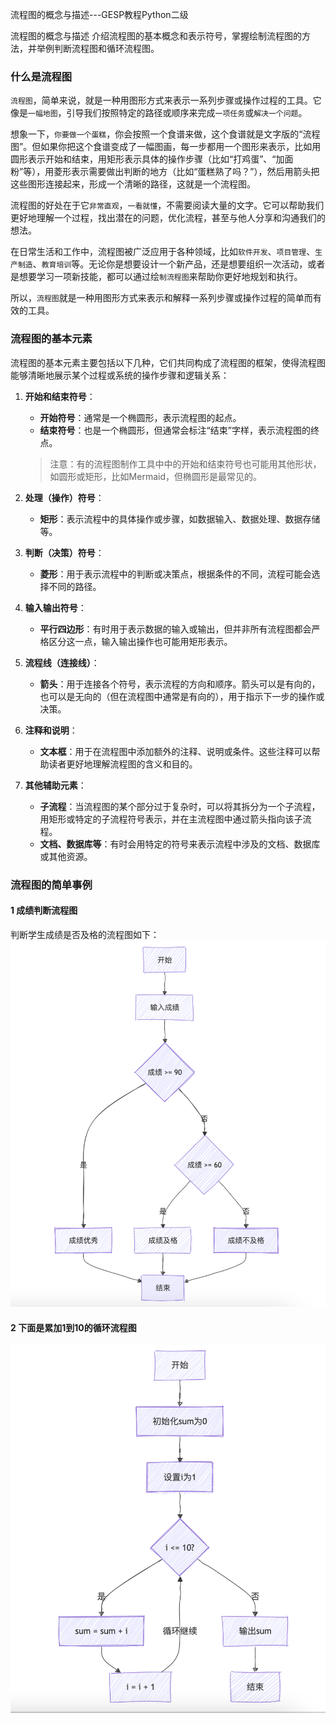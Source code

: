 流程图的概念与描述---GESP教程Python二级

流程图的概念与描述
介绍流程图的基本概念和表示符号，掌握绘制流程图的方法，并举例判断流程图和循环流程图。

### 什么是流程图

``流程图``，简单来说，就是一种用图形方式来表示一系列步骤或操作过程的工具。它像是``一幅地图``，引导我们按照特定的路径或顺序来完成``一项任务``或``解决一个问题``。

想象一下，``你要做一个蛋糕``，你会按照一个食谱来做，这个食谱就是文字版的“流程图”。但如果你把这个食谱变成了一幅图画，每一步都用一个图形来表示，比如用圆形表示开始和结束，用矩形表示具体的操作步骤（比如“打鸡蛋”、“加面粉”等），用菱形表示需要做出判断的地方（比如“蛋糕熟了吗？”），然后用箭头把这些图形连接起来，形成一个清晰的路径，这就是一个流程图。

流程图的好处在于它``非常直观``，``一看就懂``，不需要阅读大量的文字。它可以帮助我们更好地理解一个过程，找出潜在的问题，优化流程，甚至与他人分享和沟通我们的想法。

在日常生活和工作中，流程图被广泛应用于各种领域，比如``软件开发``、``项目管理``、``生产制造``、``教育培训``等。无论你是想要设计一个新产品，还是想要组织一次活动，或者是想要学习一项新技能，都可以通过绘``制流程图``来帮助你更好地规划和执行。

所以，``流程图``就是一种用图形方式来表示和解释一系列步骤或操作过程的简单而有效的工具。

### 流程图的基本元素

流程图的基本元素主要包括以下几种，它们共同构成了流程图的框架，使得流程图能够清晰地展示某个过程或系统的操作步骤和逻辑关系：

1. **开始和结束符号**：
   - **开始符号**：通常是一个椭圆形，表示流程图的起点。
   - **结束符号**：也是一个椭圆形，但通常会标注“结束”字样，表示流程图的终点。
   > 注意：有的流程图制作工具中中的开始和结束符号也可能用其他形状，如圆形或矩形，比如Mermaid，但椭圆形是最常见的。

2. **处理（操作）符号**：
   - **矩形**：表示流程中的具体操作或步骤，如数据输入、数据处理、数据存储等。

3. **判断（决策）符号**：
   - **菱形**：用于表示流程中的判断或决策点，根据条件的不同，流程可能会选择不同的路径。

4. **输入输出符号**：
   - **平行四边形**：有时用于表示数据的输入或输出，但并非所有流程图都会严格区分这一点，输入输出操作也可能用矩形表示。

5. **流程线（连接线）**：
   - **箭头**：用于连接各个符号，表示流程的方向和顺序。箭头可以是有向的，也可以是无向的（但在流程图中通常是有向的），用于指示下一步的操作或决策。

6. **注释和说明**：
   - **文本框**：用于在流程图中添加额外的注释、说明或条件。这些注释可以帮助读者更好地理解流程图的含义和目的。

7. **其他辅助元素**：
   - **子流程**：当流程图的某个部分过于复杂时，可以将其拆分为一个子流程，用矩形或特定的子流程符号表示，并在主流程图中通过箭头指向该子流程。
   - **文档、数据库等**：有时会用特定的符号来表示流程中涉及的文档、数据库或其他资源。

### 流程图的简单事例

#### 1 成绩判断流程图

判断学生成绩是否及格的流程图如下：
![flowmap1](images/flowmap1.png)

#### 2 下面是累加1到10的循环流程图

![flowmap2](images/flowmap2.png)
